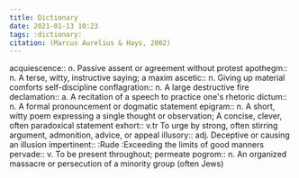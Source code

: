 ```yaml
---
title: Dictionary
date: 2021-01-13 10:23
tags: :dictionary:
citation: (Marcus Aurelius & Hays, 2002) 
---
```

acquiescence:: n. Passive assent or agreement without protest
apothegm:: n. A terse, witty, instructive saying; a maxim
ascetic:: n. Giving up material comforts self-discipline
conflagration:: n. A large destructive fire
declamation:: a. A recitation of a speech to practice one's rhetoric
dictum:: n. A formal pronouncement or dogmatic statement
epigram:: n. A short, witty poem expressing a single thought or observation; A concise, clever, often paradoxical statement
exhort:: v.tr To urge by strong, often stirring argument, admonition, advice, or appeal
illusory:: adj. Deceptive or causing an illusion
impertinent:: :Rude :Exceeding the limits of good manners
pervade:: v. To be present throughout; permeate
pogrom:: n. An organized massacre or persecution of a minority group (often Jews)
